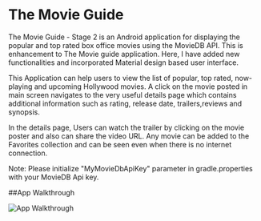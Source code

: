 # The Movie Guide

The Movie Guide - Stage 2 is an Android application for displaying the popular and top rated box office movies using 
the MovieDB API. This is enhancement to The Movie guide application. Here, I have added new functionalities and incorporated Material design based user interface.

This Application can help users to view the list of popular, top rated, now-playing and  upcoming Hollywood movies. 
  A click on the movie posted in main screen navigates to the very useful details page which contains additional information such as rating, release date, trailers,reviews and synopsis.

  In the details page, Users can watch the trailer by clicking on the movie poster and also can share the video URL. Any movie can be added to the Favorites collection and can be seen even when there is no internet connection.

Note:
  Please initialize "MyMovieDbApiKey" parameter in gradle.properties with your MovieDB Api key.
  
##App Walkthrough   
   
 <img src='https://github.com/YSulekha/MovieGuideStage2/blob/master/GMovieGuideStage2.gif' title='App Walkthrough' width='' alt='App Walkthrough' />
